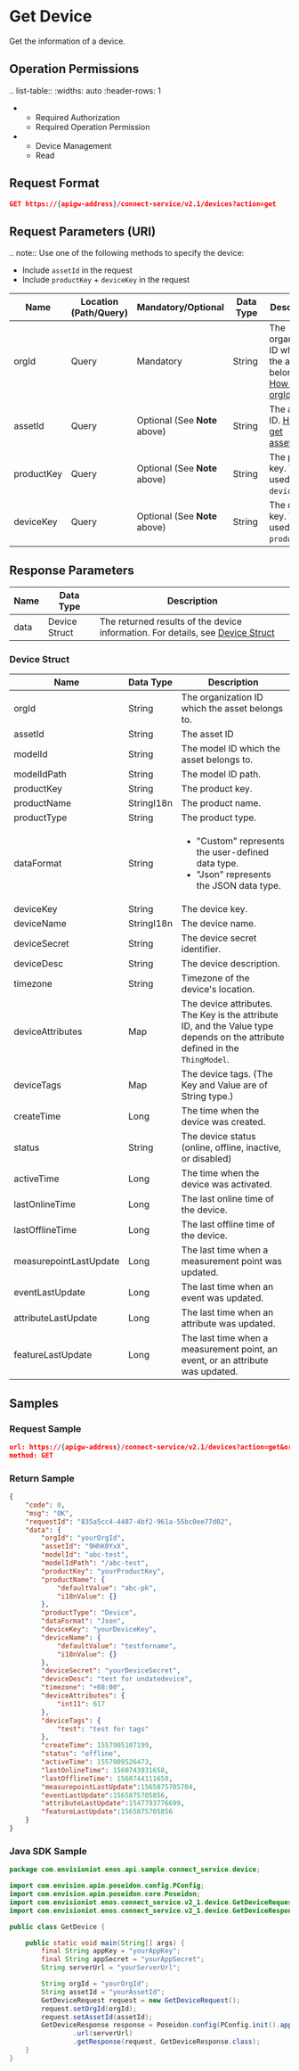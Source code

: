 # Get Device

Get the information of a device.

## Operation Permissions

.. list-table::
   :widths: auto
   :header-rows: 1

   * - Required Authorization
     - Required Operation Permission
   * - Device Management
     - Read

## Request Format

```json
GET https://{apigw-address}/connect-service/v2.1/devices?action=get
```

## Request Parameters (URI)

.. note:: Use one of the following methods to specify the device:

   - Include ``assetId`` in the request
   - Include ``productKey`` + ``deviceKey`` in the request



| Name | Location (Path/Query) | Mandatory/Optional | Data Type | Description |
|---------------|------------------|----------|-----------|--------------|
| orgId         | Query            | Mandatory     | String    | The organization ID which the asset belongs to. [How to get orgId>>](/docs/api/en/2.1.0/api_faqs#how-to-get-organization-id-orgid-orgid)                |
| assetId  | Query            | Optional (See **Note** above)  | String         | The asset ID. [How to get assetId>>](/docs/api/en/2.1.0/api_faqs.html#how-to-get-asset-id-assetid-assetid) |
| productKey | Query          | Optional (See **Note** above)      | String       | The product key. To be used with ``deviceKey``.     |
| deviceKey | Query           | Optional (See **Note** above)     | String       | The device key. To be used with ``productKey``.         |


## Response Parameters

| Name | Data Type | Description |
|-------------|-------------------|-----------------------------|
| data | Device Struct                          | The returned results of the device information. For details, see [Device Struct](/docs/api/en/2.1.0/connect/get_device.html#device-struct-device) |


### Device Struct <device>

| Name | Data Type | Description |
|------------------|-----------------------|----------------------------|
| orgId |  String | The organization ID which the asset belongs to. |
| assetId  | String  | The asset ID|
| modelId   | String     | The model ID which the asset belongs to. |
| modelIdPath      | String      | The model ID path.         |
| productKey       | String                            | The product key.  |
| productName      | StringI18n                        | The product name.  |
| productType      | String                            | The product type.   |
| dataFormat       | String                            | <ul><li>"Custom" represents the user-defined data type.</li><li>"Json" represents the JSON data type.</li></ul> |
| deviceKey        | String                            | The device key.    |
| deviceName       | StringI18n                        | The device name.   |
| deviceSecret     | String                            | The device secret identifier.       |
| deviceDesc       | String                            | The device description. |
| timezone         | String                            | Timezone of the device's location.     |
| deviceAttributes | Map | The device attributes. The Key is the attribute ID, and the Value type depends on the attribute defined in the ``ThingModel``.   |
| deviceTags       | Map  | The device tags. (The Key and Value are of String type.)       |
| createTime       | Long                              | The time when the device was created.                                                             |
| status           | String                            | The device status (online, offline, inactive, or disabled)                         |
| activeTime       | Long                              | The time when the device was activated.                                                             |
| lastOnlineTime   | Long                              | The last online time of the device.                                                       |
| lastOfflineTime   | Long                              | The last offline time of the device.                                                       |
| measurepointLastUpdate  | Long                              | The last time when a measurement point was updated.      |
| eventLastUpdate  | Long                              | The last time when an event was updated.                                                       |
| attributeLastUpdate  | Long                              | The last time when an attribute was updated.                                                       |
| featureLastUpdate  | Long                              | The last time when a measurement point, an event, or an attribute was updated. |


## Samples

### Request Sample

```json
url: https://{apigw-address}/connect-service/v2.1/devices?action=get&orgId=yourOrgId&assetId=yourAssetId
method: GET
```

### Return Sample

```json
{
	"code": 0,
	"msg": "OK",
	"requestId": "835a5cc4-4487-4bf2-961a-55bc0ee77d02",
	"data": {
		"orgId": "yourOrgId",
		"assetId": "9HhK0YxX",
		"modelId": "abc-test",
		"modelIdPath": "/abc-test",
		"productKey": "yourProductKey",
		"productName": {
			"defaultValue": "abc-pk",
			"i18nValue": {}
		},
		"productType": "Device",
		"dataFormat": "Json",
		"deviceKey": "yourDeviceKey",
		"deviceName": {
			"defaultValue": "testforname",
			"i18nValue": {}
		},
		"deviceSecret": "yourDeviceSecret",
		"deviceDesc": "test for undatedevice",
		"timezone": "+08:00",
		"deviceAttributes": {
			"int11": 617
		},
		"deviceTags": {
			"test": "test for tags"
		},
		"createTime": 1557905107199,
		"status": "offline",
		"activeTime": 1557909526473,
		"lastOnlineTime": 1560743931658,
		"lastOfflineTime": 1560744111658,
		"measurepointLastUpdate":1565875705704,
		"eventLastUpdate":1565875705856,
		"attributeLastUpdate":1547793776699,
		"featureLastUpdate":1565875705856
	}
}
```

### Java SDK Sample

```java
package com.envisioniot.enos.api.sample.connect_service.device;

import com.envision.apim.poseidon.config.PConfig;
import com.envision.apim.poseidon.core.Poseidon;
import com.envisioniot.enos.connect_service.v2_1.device.GetDeviceRequest;
import com.envisioniot.enos.connect_service.v2_1.device.GetDeviceResponse;

public class GetDevice {

    public static void main(String[] args) {
        final String appKey = "yourAppKey";
        final String appSecret = "yourAppSecret";
        String serverUrl = "yourServerUrl";

        String orgId = "yourOrgId";
        String assetId = "yourAssetId";
        GetDeviceRequest request = new GetDeviceRequest();
        request.setOrgId(orgId);
        request.setAssetId(assetId);
        GetDeviceResponse response = Poseidon.config(PConfig.init().appKey(appKey).appSecret(appSecret).debug())
                .url(serverUrl)
                .getResponse(request, GetDeviceResponse.class);
    }
}
```
